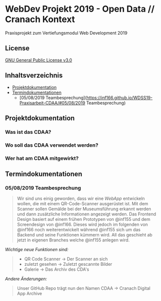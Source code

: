 # WebDev Projekt 2019 - Open Data // Cranach Kontext
Praxisprojekt zum Vertiefungsmodul Web Development 2019

## License
[GNU General Public License v3.0](https://github.com/Inf166/WDSS19-Praxisarbeit/blob/master/LICENSE)

## Inhaltsverzeichnis
* [Projektdokumentation](https://inf166.github.io/WDSS19-Praxisarbeit-CDAA/#Projektdokumentation)
* [Termindokumentationen](https://inf166.github.io/WDSS19-Praxisarbeit-CDAA/#Termindokumentationen)
  * [05/08/2019 Teambesprechung](https://inf166.github.io/WDSS19-Praxisarbeit-CDAA/#05/08/2019 Teambesprechung)

## Projektdokumentation

### Was ist das CDAA?
### Wo soll das CDAA verwendet werden?
### Wer hat am CDAA mitgewirkt?

## Termindokumentationen

### 05/08/2019 Teambesprechung
> Wir sind uns einig geworden, dass wir eine _WebApp_ entwickeln wollen, die mit einem QR-Code-Scanner ausgerüstet ist.
> Mit dem Scanner sollen Gemälde bei der Museumsführung erkannt werden und dann zusätzliche Informationen angezeigt werden.
> Das Frontend Design basiert auf einem frühen Prototypen von @inf155 und dem Screendesign von @inf166.
> Dieses wird jedoch im folgenden von @inf166 noch weiterentwickelt während @inf155 sich um das Backend und seine Funktionen kümmern wird.
> All das geschieht ab jetzt in eigenen Branches welche @inf155 anlegen wird.

_Wichtige neue Funktionen sind:_
> * QR Code Scanner -> Der Scanner an sich
> * zuletzt gesehen -> Zuletzt gescannte Bilder
> * Galerie -> Das Archiv des CDA's

_Andere Änderungen:_
> Unser GitHub Repo trägt nun den Namen CDAA -> Cranach Digital App Archive

